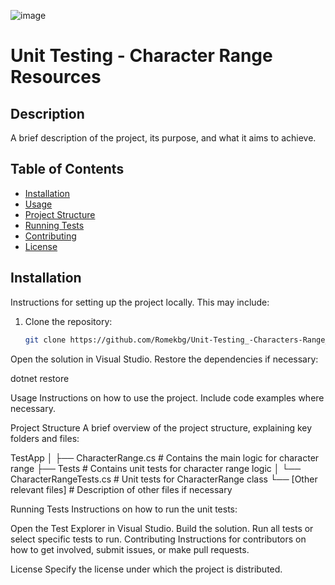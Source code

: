 ![image](https://github.com/user-attachments/assets/a65b5e20-7660-47a8-a222-58281a7de4b9)
# Unit Testing - Character Range Resources

## Description
A brief description of the project, its purpose, and what it aims to achieve.

## Table of Contents
- [Installation](#installation)
- [Usage](#usage)
- [Project Structure](#project-structure)
- [Running Tests](#running-tests)
- [Contributing](#contributing)
- [License](#license)

## Installation
Instructions for setting up the project locally. This may include:
1. Clone the repository:
   ```bash
   git clone https://github.com/Romekbg/Unit-Testing_-Characters-Range_Resourses.git
Open the solution in Visual Studio.
Restore the dependencies if necessary:

dotnet restore

Usage
Instructions on how to use the project. Include code examples where necessary.

Project Structure
A brief overview of the project structure, explaining key folders and files:

TestApp
│
├── CharacterRange.cs          # Contains the main logic for character range
├── Tests                      # Contains unit tests for character range logic
│   └── CharacterRangeTests.cs  # Unit tests for CharacterRange class
└── [Other relevant files]     # Description of other files if necessary

Running Tests
Instructions on how to run the unit tests:

Open the Test Explorer in Visual Studio.
Build the solution.
Run all tests or select specific tests to run.
Contributing
Instructions for contributors on how to get involved, submit issues, or make pull requests.

License
Specify the license under which the project is distributed.
